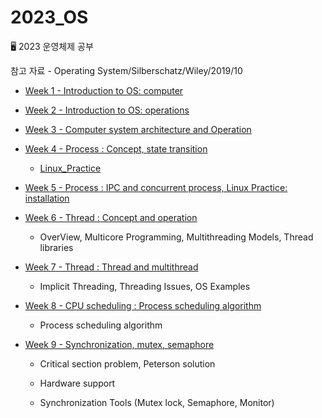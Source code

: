 # 2023_OS

🖥 2023 운영체제 공부

참고 자료 - Operating System/Silberschatz/Wiley/2019/10

- [Week 1 - Introduction to OS: computer](https://github.com/jjaehwi/2023_OS/blob/main/Week_1/article.md)

- [Week 2 - Introduction to OS: operations](https://github.com/jjaehwi/2023_OS/blob/main/Week_2/article.md)

- [Week 3 - Computer system architecture and Operation](https://github.com/jjaehwi/2023_OS/blob/main/Week_3/article.md)

- [Week 4 - Process : Concept, state transition](https://github.com/jjaehwi/2023_OS/blob/main/Week_4/article.md)

  - [Linux_Practice](https://github.com/jjaehwi/2023_OS/blob/main/Week_4/Linux_Practice.md)

- [Week 5 - Process : IPC and concurrent process, Linux Practice: installation](https://github.com/jjaehwi/2023_OS/blob/main/Week_5/article.md)

- [Week 6 - Thread : Concept and operation](https://github.com/jjaehwi/2023_OS/blob/main/Week_6/article.md)

  - OverView, Multicore Programming, Multithreading Models, Thread libraries

- [Week 7 - Thread : Thread and multithread](https://github.com/jjaehwi/2023_OS/blob/main/Week_7/article.md)

  - Implicit Threading, Threading Issues, OS Examples

- [Week 8 - CPU scheduling : Process scheduling algorithm](https://github.com/jjaehwi/2023_OS/blob/main/Week_8/article.md)

  - Process scheduling algorithm

- [Week 9 - Synchronization, mutex, semaphore](https://github.com/jjaehwi/2023_OS/blob/main/Week_9/article.md)

  - Critical section problem, Peterson solution

  - Hardware support

  - Synchronization Tools (Mutex lock, Semaphore, Monitor)
